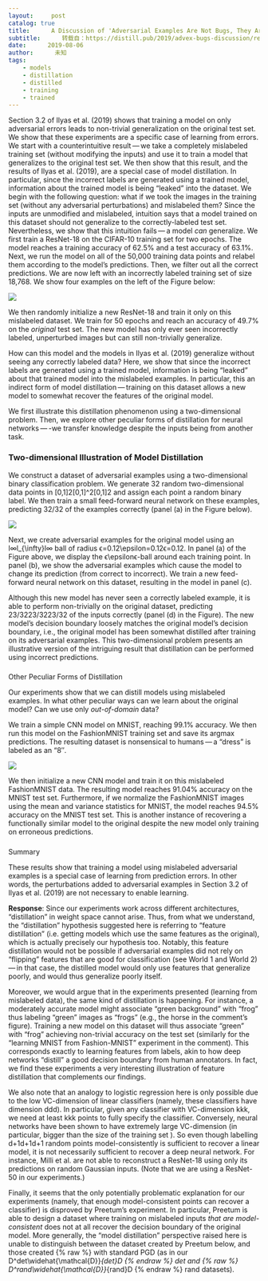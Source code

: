 ```yaml
---
layout:     post
catalog: true
title:      A Discussion of 'Adversarial Examples Are Not Bugs, They Are Features'： Learning from Incorrectly Labeled Data
subtitle:      转载自：https://distill.pub/2019/advex-bugs-discussion/response-6
date:      2019-08-06
author:      未知
tags:
    - models
    - distillation
    - distilled
    - training
    - trained
---
```



 Section 3.2 of Ilyas et al. (2019) shows that training a model on only adversarial errors leads to
 non-trivial generalization on the original test set. We show that these experiments are a specific case of
 learning from errors. We start with a counterintuitive result — we take a completely mislabeled training set
 (without modifying the inputs) and use it to train a model that generalizes to the original test set. We
 then show that this result, and the results of Ilyas et al. (2019), are a special case of model
 distillation. In particular, since the incorrect labels are generated using a trained model, information
 about the trained model is being “leaked” into the dataset.
 We begin with the following question: what if we took the images in the training set (without any
 adversarial perturbations) and mislabeled them? Since the inputs are unmodified and mislabeled, intuition
 says that a model trained on this dataset should not generalize to the correctly-labeled test set.
 Nevertheless, we show that this intuition fails — a model *can* generalize.
 We first train a ResNet-18 on the CIFAR-10 training set for two epochs. The model reaches a training
 accuracy of 62.5% and a test accuracy of 63.1%. Next, we run the model on all of the 50,000 training data
 points and relabel them according to the model’s predictions. Then, we filter out all the correct
 predictions. We are now left with an incorrectly labeled training set of size 18,768. We show four
 examples on the left of the Figure below:
 
![](https://distill.pub/2019/advex-bugs-discussion/images/image1.png)



 We then randomly initialize a new ResNet-18 and train it only on this mislabeled dataset. We train for 50
 epochs and reach an accuracy of 49.7% on the *original* test set. The new model has only ever seen
 incorrectly labeled, unperturbed images but can still non-trivially generalize.
 


 How can this model and the models in Ilyas et al. (2019) generalize without seeing any correctly labeled
 data? Here, we show that since the incorrect labels are generated using a trained model, information is
 being “leaked” about that trained model into the mislabeled examples. In particular, this an indirect form
 of model distillation — training on this dataset allows a new
 model to somewhat recover the features of the original model.
 


 We first illustrate this distillation phenomenon using a two-dimensional problem. Then, we explore other
 peculiar forms of distillation for neural networks — -we transfer knowledge despite the inputs being from
 another task.
 

### Two-dimensional Illustration of Model Distillation


 We construct a dataset of adversarial examples using a two-dimensional binary classification problem. We
 generate 32 random two-dimensional data points in [0,1]2[0,1]^2[0,1]2 and assign each point a random binary label. We
 then train a small feed-forward neural network on these examples, predicting 32/32 of the examples correctly
 (panel (a) in the Figure below).
 
![](https://distill.pub/2019/advex-bugs-discussion/images/image2.png)



 Next, we create adversarial examples for the original model using an l∞l_{\infty}l∞​ ball of radius
 ϵ=0.12\epsilon=0.12ϵ=0.12. In panel (a) of the Figure above, we display the ϵ\epsilonϵ-ball around each training
 point. In panel (b), we show the adversarial examples which cause the model to change its prediction (from
 correct to incorrect). We train a new feed-forward neural network on this dataset, resulting in the model in
 panel (c).
 


 Although this new model has never seen a correctly labeled example, it is able to perform non-trivially on
 the original dataset, predicting 23/3223/3223/32 of the inputs correctly (panel (d) in the Figure). The new model’s
 decision boundary loosely matches the original model’s decision boundary, i.e., the original model has been
 somewhat distilled after training on its adversarial examples. This two-dimensional problem presents an
 illustrative version of the intriguing result that distillation can be performed using incorrect
 predictions.

 

### 
 Other Peculiar Forms of Distillation
 


 Our experiments show that we can distill models using mislabeled examples. In what other peculiar ways can
 we learn about the original model? Can we use only *out-of-domain* data?
 


 We train a simple CNN model on MNIST, reaching 99.1% accuracy. We then run this model on the FashionMNIST
 training set and save its argmax predictions. The resulting dataset is nonsensical to humans — a “dress” is
 labeled as an “8″.
 
![](https://distill.pub/2019/advex-bugs-discussion/images/image3.png)



 We then initialize a new CNN model and train it on this mislabeled FashionMNIST data. The resulting model
 reaches 91.04% accuracy on the MNIST test set. Furthermore, if we normalize the FashionMNIST images using
 the mean and variance statistics for MNIST, the model reaches 94.5% accuracy on the MNIST test set. This is
 another instance of recovering a functionally similar model to the original despite the new model only
 training on erroneous predictions.
 

### 
 Summary
 


 These results show that training a model using mislabeled adversarial examples is a special case of learning
 from prediction errors. In other words, the perturbations added to adversarial examples in Section 3.2 of
 Ilyas et al. (2019) are not necessary to enable learning.
 


**Response**: Since our experiments work across different architectures,
 “distillation” in weight space cannot arise. Thus, from what we understand, the
 “distillation” hypothesis suggested here is referring to “feature distillation”
 (i.e. getting models which use the same features as the original), which is
 actually precisely our hypothesis too. Notably, this feature distillation would
 not be possible if adversarial examples did not rely on “flipping” features that
 are good for classification (see World 1 and
 World 2) — in that case, the distilled
 model would only use features that generalize poorly, and would thus generalize
 poorly itself. 

 Moreover, we would argue that in the experiments presented (learning from
 mislabeled data), the same kind of distillation is happening. For instance, a
 moderately accurate model might associate “green background” with “frog” thus
 labeling “green” images as “frogs” (e.g., the horse in the comment’s figure).
 Training a new model on this dataset will thus associate “green” with “frog”
 achieving non-trivial accuracy on the test set (similarly for the “learning MNIST
 from Fashion-MNIST” experiment in the comment). This corresponds exactly to
 learning features from labels, akin to how deep networks “distill” a good
 decision boundary from human annotators. In fact, we find these experiments
 a very interesting illustration of feature distillation that complements
 our findings. 

 We also note that an analogy to logistic regression here is only possible
 due to the low VC-dimension of linear classifiers (namely, these classifiers
 have dimension ddd). In particular, given any classifier with VC-dimension
 kkk, we need at least kkk points to fully specify the classifier. Conversely, neural
 networks have been shown to have extremely large VC-dimension (in particular,
 bigger than the size of the training set ). So even though
 labelling d+1d+1d+1 random
 points model-consistently is sufficient to recover a linear model, it is not
 necessarily sufficient to recover a deep neural network. For instance, Milli et
 al. are not able to reconstruct a ResNet-18
 using only its predictions on random Gaussian inputs. (Note that we are using a
 ResNet-50 in our experiments.) 

 Finally, it seems that the only potentially problematic explanation for
 our experiments (namely, that enough model-consistent points can recover a
 classifier) is disproved by Preetum’s experiment.
 In particular, Preetum is able to design a
 dataset where training on mislabeled inputs *that are model-consistent*
 does not at all recover the decision boundary of the original model. More
 generally, the “model distillation” perspective raised here is unable to
 distinguish between the dataset created by Preetum below, and those created
{% raw %}
 with standard PGD (as in our D^det\widehat{\mathcal{D}}_{det}D
{% endraw %}
det​ and
{% raw %}
 D^rand\widehat{\mathcal{D}}_{rand}D
{% endraw %}
rand​ datasets).
 
